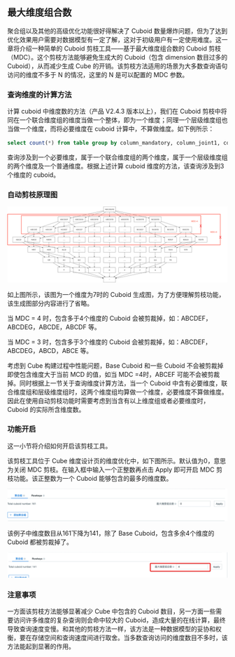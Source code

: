 ## 最大维度组合数

聚合组以及其他的高级优化功能很好得解决了 Cuboid 数量爆炸问题，但为了达到优化效果用户需要对数据模型有一定了解，这对于初级用户有一定使用难度。这一章将介绍一种简单的 Cuboid 剪枝工具——基于最大维度组合数的 Cuboid 剪枝（MDC）。这个剪枝方法能够避免生成大的 Cuboid（包含 dimension 数目过多的 Cuboid），从而减少生成 Cube 的开销。该剪枝方法适用的场景为大多数查询语句访问的维度不多于 N 的情况，这里的 N 是可以配置的 MDC 参数。



### 查询维度的计算方法 ###

计算 cuboid 中维度数的方法（产品 V2.4.3 版本以上），我们在 Cuboid 剪枝中将同在一个联合维度组的维度当做一个整体，即为一个维度；同理一个层级维度组也当做一个维度，而将必要维度在 cuboid 计算中，不算做维度。如下例所示：

```sql
select count(*) from table group by column_mandatory, column_joint1, column_joint2, column_hierarchy1, column_hierarchy2, column_normal
```

查询涉及到一个必要维度，属于一个联合维度组的两个维度，属于一个层级维度组的两个维度及一个普通维度。根据上述计算 cuboid 维度的方法，该查询涉及到3个维度的 cuboid。



### 自动剪枝原理图 ###

![Cuboid 生成图](images/cuboid_mdc.cn.png)

如上图所示，该图为一个维度为7时的 Cuboid 生成图，为了方便理解剪枝功能，该生成图部分内容进行了省略。

当 MDC = 4 时，包含多于4个维度的 Cuboid 会被剪裁掉，如：ABCDEF，ABCDEG，ABCDE，ABCDF 等。

当 MDC = 3 时，包含多于3个维度的 Cuboid 会被剪裁掉，如：ABCDEF，ABCDEG，ABCD，ABCE 等。

考虑到 Cube 构建过程中性能问题，Base Cuboid 和一些 Cuboid 不会被剪裁掉即使包含维度大于当前 MCD 的值，如当 MDC =4时，ABCEF 可能不会被剪裁掉。同时根据上一节关于查询维度计算方法，当一个 Cuboid 中含有必要维度，联合维度组和层级维度组时，这两个维度组均算做一个维度，必要维度不算做维度。因此在使用自动剪枝功能时需要考虑到当含有以上维度组或者必要维度时，Cuboid 的实际所含维度数。



### 功能开启 ###

这一小节将介绍如何开启该剪枝工具。

该剪枝工具位于 Cube 维度设计页的维度优化中，如下图所示。默认值为0，意思为关闭 MDC 剪枝。在输入框中输入一个正整数再点击 Apply 即可开启 MDC 剪枝功能。该正整数为一个 Cuboid 能够包含的最多的维度数。

![](images/cuboid_pruning_1.png)

该例子中维度数目从161下降为141，除了 Base Cuboid，包含多余4个维度的 Cuboid 都被剪裁掉了。

![](images/cuboid_pruning_2.png)



### 注意事项 ###

一方面该剪枝方法能够显著减少 Cube 中包含的 Cuboid 数目，另一方面一些需要访问许多维度的复杂查询则会命中较大的 Cuboid，造成大量的在线计算，最终导致查询速度变慢。和其他的剪枝方法一样，该方法是一种数据模型的妥协和权衡，要在存储空间和查询速度间进行取舍。当多数查询访问的维度数目不多时，该方法能起到显著的作用。
